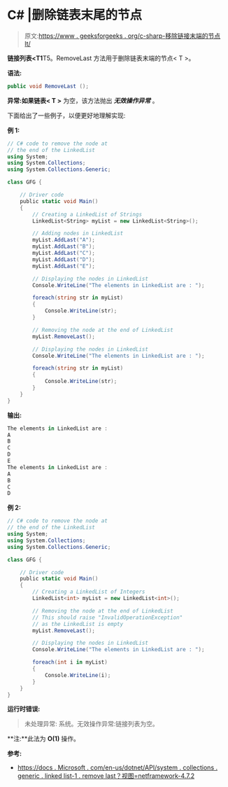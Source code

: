 # C# |删除链表末尾的节点

> 原文:[https://www . geeksforgeeks . org/c-sharp-移除链接末端的节点 lt/](https://www.geeksforgeeks.org/c-sharp-removing-the-node-at-the-end-of-linkedlistt/)

**链接列表<T1**T5。RemoveLast 方法用于删除链表末端的节点< T >。

**语法:**

```cs
public void RemoveLast ();

```

**异常:**如果**链表< **T** >** 为空，该方法抛出 ***无效操作异常*** 。

下面给出了一些例子，以便更好地理解实现:

**例 1:**

```cs
// C# code to remove the node at
// the end of the LinkedList
using System;
using System.Collections;
using System.Collections.Generic;

class GFG {

    // Driver code
    public static void Main()
    {
        // Creating a LinkedList of Strings
        LinkedList<String> myList = new LinkedList<String>();

        // Adding nodes in LinkedList
        myList.AddLast("A");
        myList.AddLast("B");
        myList.AddLast("C");
        myList.AddLast("D");
        myList.AddLast("E");

        // Displaying the nodes in LinkedList
        Console.WriteLine("The elements in LinkedList are : ");

        foreach(string str in myList)
        {
            Console.WriteLine(str);
        }

        // Removing the node at the end of LinkedList
        myList.RemoveLast();

        // Displaying the nodes in LinkedList
        Console.WriteLine("The elements in LinkedList are : ");

        foreach(string str in myList)
        {
            Console.WriteLine(str);
        }
    }
}
```

**输出:**

```cs
The elements in LinkedList are : 
A
B
C
D
E
The elements in LinkedList are : 
A
B
C
D

```

**例 2:**

```cs
// C# code to remove the node at
// the end of the LinkedList
using System;
using System.Collections;
using System.Collections.Generic;

class GFG {

    // Driver code
    public static void Main()
    {
        // Creating a LinkedList of Integers
        LinkedList<int> myList = new LinkedList<int>();

        // Removing the node at the end of LinkedList
        // This should raise "InvalidOperationException"
        // as the LinkedList is empty
        myList.RemoveLast();

        // Displaying the nodes in LinkedList
        Console.WriteLine("The elements in LinkedList are : ");

        foreach(int i in myList)
        {
            Console.WriteLine(i);
        }
    }
}
```

**运行时错误:**

> 未处理异常:
> 系统。无效操作异常:链接列表为空。

**注:**此法为 **O(1)** 操作。

**参考:**

*   [https://docs . Microsoft . com/en-us/dotnet/API/system . collections . generic . linked list-1 . remove last？视图=netframework-4.7.2](https://docs.microsoft.com/en-us/dotnet/api/system.collections.generic.linkedlist-1.removelast?view=netframework-4.7.2)